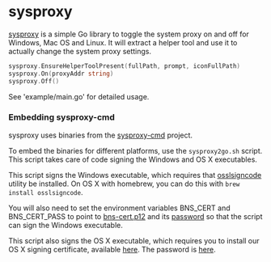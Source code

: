 # sysproxy

[sysproxy](https://github.com/getlantern/sysproxy) is a simple Go library to
toggle the system proxy on and off for Windows, Mac OS and Linux. It will
extract a helper tool and use it to actually change the system proxy settings.

```go
sysproxy.EnsureHelperToolPresent(fullPath, prompt, iconFullPath)
sysproxy.On(proxyAddr string)
sysproxy.Off()
```

See 'example/main.go' for detailed usage.

### Embedding sysproxy-cmd

sysproxy uses binaries from the
[sysproxy-cmd](https://github.com/getlantern/sysproxy-cmd) project.

To embed the binaries for different platforms, use the `sysproxy2go.sh` script.
This script takes care of code signing the Windows and OS X executables.

This script signs the Windows executable, which requires that
[osslsigncode](http://sourceforge.net/projects/osslsigncode/) utility be
installed. On OS X with homebrew, you can do this with
`brew install osslsigncode`.

You will also need to set the environment variables BNS_CERT and BNS_CERT_PASS
to point to [bns-cert.p12](https://github.com/getlantern/too-many-secrets/blob/master/bns_cert.p12)
and its [password](https://github.com/getlantern/too-many-secrets/blob/master/build-installers/env-vars.txt#L3)
so that the script can sign the Windows executable.

This script also signs the OS X executable, which requires you to install our
OS X signing certificate, available
[here](https://github.com/getlantern/too-many-secrets/blob/master/osx-code-signing-certificate.p12).
The password is [here](https://github.com/getlantern/too-many-secrets/blob/master/osx-code-signing-certificate.p12.txt).
